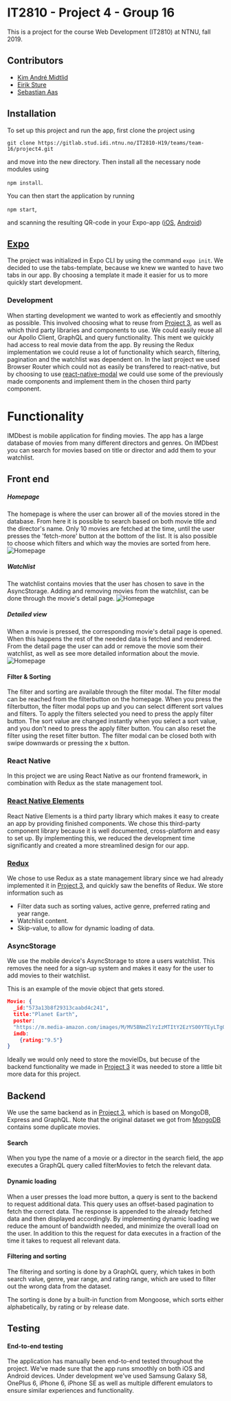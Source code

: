 # IT2810 - Project 4 - Group 16

This is a project for the course Web Development (IT2810) at NTNU, fall 2019.

## Contributors

- [Kim André Midtlid](https://github.com/kamidtli)
- [Eirik Sture](https://github.com/eirsture)
- [Sebastian Aas](https://github.com/SebastianAas)

## Installation

To set up this project and run the app, first clone the project using

`git clone https://gitlab.stud.idi.ntnu.no/IT2810-H19/teams/team-16/project4.git`

and move into the new directory. Then install all the necessary node modules using

`npm install`.

You can then start the application by running

`npm start`,

and scanning the resulting QR-code in your Expo-app ([iOS](https://apps.apple.com/app/apple-store/id982107779), [Android](https://play.google.com/store/apps/details?id=host.exp.exponent&referrer=www))

## [Expo](https://expo.io/)

The project was initialized in Expo CLI by using the command `expo init`. We decided to use the tabs-template, because we knew we wanted to have two tabs in our app. By choosing a template it made it easier for us to more quickly start development.

### Development

When starting development we wanted to work as effeciently and smoothly as possible. This involved choosing what to reuse from [Project 3](https://gitlab.stud.idi.ntnu.no/IT2810-H19/teams/team-16/project3), as well as which third party libraries and components to use.
We could easily reuse all our Apollo Client, GraphQL and query functionality. This ment we quickly had access to real movie data from the app. By reusing the Redux implementation we could reuse a lot of functionality which search, filtering, pagination and the watchlist was dependent on.
In the last project we used Browser Router which could not as easily be transfered to react-native, but by choosing to use [react-native-modal](https://github.com/react-native-community/react-native-modal) we could use some of the previously made components and implement them in the chosen third party component.

# Functionality

IMDbest is mobile application for finding movies. The app has a large database of movies from many different directors and genres. On IMDbest you can search for movies based on title or director and add them to your watchlist.

## Front end

##### Homepage
The homepage is where the user can brower all of the movies stored in the database. From here it is possible to search based on both movie title and the director's name. Only 10 movies are fetched at the time, until the user presses the 'fetch-more' button at the bottom of the list. It is also possible to choose which filters and which way the movies are sorted from here.
![Homepage](assets/images/Home.PNG)

##### Watchlist
The watchlist contains movies that the user has chosen to save in the AsyncStorage. Adding and removing movies from the watchlist, can be done through the movie's detail page.
![Homepage](assets/images/Watchlist.JPG)

##### Detailed view
When a movie is pressed, the corresponding movie's detail page is opened. When this happens the rest of the needed data is fetched and rendered. From the detail page the user can add or remove the movie som their watchlist, as well as see more detailed information about the movie.
![Homepage](assets/images/Watchlist.JPG)

#### Filter & Sorting 
The filter and sorting are available through the filter modal. The filter modal can be reached from the filterbutton on the homepage. When you press the filterbutton, the filter modal pops up and you can select different sort values and filters. To apply the filters selected you need to press the apply filter button. The sort value are changed instantly when you select a sort value, and you don't need to press the apply filter button. You can also reset the filter using the reset filter button. The filter modal can be closed both with swipe downwards or pressing the x button. 


### React Native

In this project we are using React Native as our frontend framework, in combination with Redux as the state management tool.

### [React Native Elements](https://react-native-elements.github.io/react-native-elements/)

React Native Elements is a third party library which makes it easy to create an app by providing finished components. We chose this third-party component library because it is well documented, cross-platform and easy to set up. By implementing this, we reduced the development time significantly and created a more streamlined design for our app.

### [Redux](https://redux.js.org/)

We chose to use Redux as a state management library since we had already implemented it in [Project 3](https://gitlab.stud.idi.ntnu.no/IT2810-H19/teams/team-16/project3), and quickly saw the benefits of Redux. We store information such as

- Filter data such as sorting values, active genre, preferred rating and year range.
- Watchlist content.
- Skip-value, to allow for dynamic loading of data.

### AsyncStorage

We use the mobile device's AsyncStorage to store a users watchlist. This removes the need for a sign-up system and makes it easy for the user to add movies to their watchlist.

This is an example of the movie object that gets stored.

```json
Movie: {
  _id:"573a13b8f29313caabd4c241",
  title:"Planet Earth",
  poster:
  "https://m.media-amazon.com/images/M/MV5BNmZlYzIzMTItY2EzYS00YTEyLTg0ZjEtMDMzZjM3ODdhN2UzXkEyXkFqcGdeQXVyNjI0MDg2NzE@._V1_SY1000_SX677_AL_.jpg",
  imdb:
    {rating:"9.5"}
}
```

Ideally we would only need to store the movieIDs, but becuse of the backend functionality we made in [Project 3](https://gitlab.stud.idi.ntnu.no/IT2810-H19/teams/team-16/project3) it was needed to store a little bit more data for this project.

## Backend

We use the same backend as in [Project 3](https://gitlab.stud.idi.ntnu.no/IT2810-H19/teams/team-16/project3), which is based on MongoDB, Express and GraphQL. Note that the original dataset we got from [MongoDB](https://docs.atlas.mongodb.com/sample-data/sample-mflix/) contains some duplicate movies.

#### Search

When you type the name of a movie or a director in the search field, the app executes a GraphQL query called filterMovies to fetch the relevant data.

#### Dynamic loading

When a user presses the load more button, a query is sent to the backend to request additional data. This query uses an offset-based pagination to fetch the correct data. The response is appended to the already fetched data and then displayed accordingly. By implementing dynamic loading we reduce the amount of bandwidth needed, and minimize the overall load on the user. In addition to this the request for data executes in a fraction of the time it takes to request all relevant data.

#### Filtering and sorting

The filtering and sorting is done by a GraphQL query, which takes in both search value, genre, year range, and rating range, which are used to filter out the wrong data from the dataset.

The sorting is done by a built-in function from Mongoose, which sorts either alphabetically, by rating or by release date.

## Testing

#### End-to-end testing

The application has manually been end-to-end tested throughout the project. We've made sure that the app runs smoothly on both iOS and Android devices. Under development we've used Samsung Galaxy S8, OnePlus 6, iPhone 6, iPhone SE as well as multiple different emulators to ensure similar experiences and functionality.
